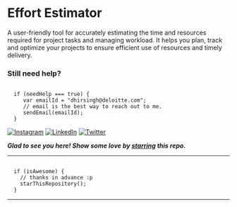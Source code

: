 # Effort Estimator
A user-friendly tool for accurately estimating the time and resources required for project tasks and managing workload. It helps you plan, track and optimize your projects to ensure efficient use of resources and timely delivery.

### Still need help?

```

  if (needHelp === true) {
     var emailId = "dhirsingh@deloitte.com";
     // email is the best way to reach out to me.
     sendEmail(emailId);
  }

```

  [![Instagram](https://img.shields.io/static/v1.svg?label=follow&message=@thedramatickid&color=grey&logo=instagram&style=flat&logoColor=white&colorA=critical)](https://www.instagram.com/thedramatickid/) [![LinkedIn](https://img.shields.io/static/v1.svg?label=connect&message=@dhirendra-singh-115218164/&color=9cf&logo=linkedin&style=flat&logoColor=white&colorA=blue)](https://www.linkedin.com/in/dhirendra-singh-115218164/) [![Twitter](https://img.shields.io/static/v1.svg?label=connect&message=@_thedramatickid&color=grey&logo=twitter&style=flat&logoColor=white&colorA=critical)](https://twitter.com/_thedramatickid)

***Glad to see you here! Show some love by [starring](https://github.com/deloitte-dhirendrasingh/Email-Signature/) this repo.***

-----

```

  if (isAwesome) {
    // thanks in advance :p
    starThisRepository();
  }

```

******
